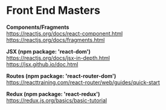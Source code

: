 # Front End Masters

**Components/Fragments**  
https://reactjs.org/docs/react-component.html  
https://reactjs.org/docs/fragments.html  

**JSX (npm package: 'react-dom')**  
https://reactjs.org/docs/jsx-in-depth.html   
https://jsx.github.io/doc.html    

**Routes (npm package: 'react-router-dom')**  
  https://reacttraining.com/react-router/web/guides/quick-start  

**Redux (npm package: 'react-redux')**    
https://redux.js.org/basics/basic-tutorial  
